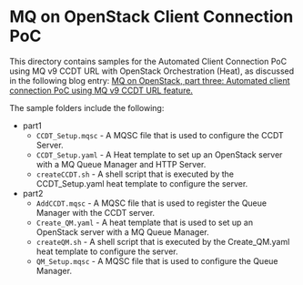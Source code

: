 MQ on OpenStack Client Connection PoC
=========================
This directory contains samples for the Automated Client Connection PoC using MQ v9 CCDT URL with OpenStack Orchestration (Heat), as discussed in the following blog entry:
[MQ on OpenStack, part three: Automated client connection PoC using MQ v9 CCDT URL feature.](https://www.ibm.com/developerworks/community/blogs/messaging/entry/mq_openstack_part3_ccdt?lang=en)

The sample folders include the following:

* part1
  - `CCDT_Setup.mqsc` - A MQSC file that is used to configure the CCDT Server.
  - `CCDT_Setup.yaml` - A Heat template to set up an OpenStack server with a MQ Queue Manager and HTTP Server.
  - `createCCDT.sh` - A shell script that is executed by the CCDT_Setup.yaml heat template to configure the server.
* part2
  - `AddCCDT.mqsc` - A MQSC file that is used to register the Queue Manager with the CCDT server.
  - `Create_QM.yaml` - A heat template that is used to set up an OpenStack server with a MQ Queue Manager.
  - `createQM.sh` - A shell script that is executed by the Create_QM.yaml heat template to configure the server.
  - `QM_Setup.mqsc` - A MQSC file that is used to configure the Queue Manager.
